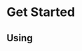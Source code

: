 # Get Started
## Using <script>
Include it using the `<script>` html element:  
```
  <script src="https://raw.githubusercontent.com/lerichardson/lol.js/main/lol.min.js"></script>
```
  You can also use the unminified version, though this is not reccomended.  
```
  <script src="https://raw.githubusercontent.com/lerichardson/lol.js/main/lol.js"></script>
```
You can also add the second file:
```
  <script src="https://raw.githubusercontent.com/lerichardson/lol.js/main/cripes.min.js"></script>
```
Again, you can use the unminified version.  
This is the easiest way.  
## Self-host
  Use `gh` if you have it installed, or use `git` otherwise:
```
  gh repo clone lerichardson/lol.js
```
Using `git`:
```
  git clone https://github.com/lerichardson/lol.js.git
```
## Get it from a cow
  We don't have this option avalible yet
